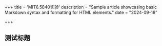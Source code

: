 +++
title = 'MIT6.5840实验'
description = "Sample article showcasing basic Markdown syntax and formatting for HTML elements."
date = "2024-09-18"

+++

## 测试标题